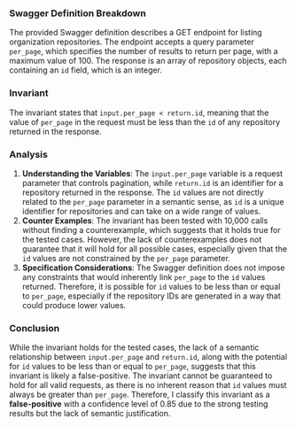 ### Swagger Definition Breakdown
The provided Swagger definition describes a GET endpoint for listing organization repositories. The endpoint accepts a query parameter `per_page`, which specifies the number of results to return per page, with a maximum value of 100. The response is an array of repository objects, each containing an `id` field, which is an integer.

### Invariant
The invariant states that `input.per_page < return.id`, meaning that the value of `per_page` in the request must be less than the `id` of any repository returned in the response.

### Analysis
1. **Understanding the Variables**: The `input.per_page` variable is a request parameter that controls pagination, while `return.id` is an identifier for a repository returned in the response. The `id` values are not directly related to the `per_page` parameter in a semantic sense, as `id` is a unique identifier for repositories and can take on a wide range of values.
2. **Counter Examples**: The invariant has been tested with 10,000 calls without finding a counterexample, which suggests that it holds true for the tested cases. However, the lack of counterexamples does not guarantee that it will hold for all possible cases, especially given that the `id` values are not constrained by the `per_page` parameter.
3. **Specification Considerations**: The Swagger definition does not impose any constraints that would inherently link `per_page` to the `id` values returned. Therefore, it is possible for `id` values to be less than or equal to `per_page`, especially if the repository IDs are generated in a way that could produce lower values.

### Conclusion
While the invariant holds for the tested cases, the lack of a semantic relationship between `input.per_page` and `return.id`, along with the potential for `id` values to be less than or equal to `per_page`, suggests that this invariant is likely a false-positive. The invariant cannot be guaranteed to hold for all valid requests, as there is no inherent reason that `id` values must always be greater than `per_page`. Therefore, I classify this invariant as a **false-positive** with a confidence level of 0.85 due to the strong testing results but the lack of semantic justification.
